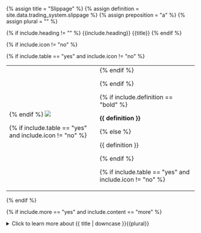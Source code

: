 <!-- TITLE AND DEFINITION starts -->

{% assign title = "Slippage" %}
{% assign definition = site.data.trading_system.slippage %}
{% assign preposition = "a" %}
{% assign plural = "" %}

<!--------------------------------------------- TITLE AND DEFINITION ends -->

{% if include.heading != "" %}
{{include.heading}} {{title}}
{% endif %}

{% if include.icon != "no" %} 

{% if include.table == "yes" and include.icon != "no" %}
<table class="definitionTable"><tr><td>
{% endif %}

<img src='images/icons/{{include.icon}}{{ title | downcase | replace: " ", "-" }}.png' />

{% if include.table == "yes" and include.icon != "no" %}
</td><td>
{% endif %}

{% endif %}

{% if include.definition == "bold" %}

<strong>{{ definition }}</strong>

{% else %}

{{ definition }}

{% endif %}

{% if include.table == "yes" and include.icon != "no" %}
</td></tr></table>
{% endif %}

{% if include.more == "yes" and include.content == "more" %}
<details class="detailsCollapsible"><summary class="nobr">Click to learn more about {{ title | downcase }}{{plural}}
</summary>
{% endif %}

{% if include.content != "no" %}

<!--------------------------------------------- CONTENT starts -->

In the context of forward testing and live trading sessions, slippage does not affect the actual transactions. However, the parameter is taken into account when creating simulation layers, which are also available during forward testing and live trading.

Slippage is factored both in the session reports and in the graphic representation of each trade provided by the simulation trades product of the trading bot.

<!--------------------------------------------- CONTENT ends -->

{% endif %}

{% if include.more == "yes" and include.content != "more" %}
<details class="detailsCollapsible"><summary class="nobr">Click to learn more about {{ title | downcase }}{{plural}}
</summary>
{% endif %}

{% if include.adding != "" %}

{{include.adding}} Adding {{preposition}} {{title}} Node

<!--------------------------------------------- ADDING starts -->

To add a parameter that may be missing, select *Add Missing Params* on the parameters node menu. 

<!-- ADDING ends -->

{% endif %}

{% if include.configuring != "" %}

{{include.configuring}} Configuring the {{title}}

<!-- CONFIGURING starts -->

Select *Configure Slippage* on the menu to access the configuration.

```json
{
"positionRate": 0.1,
"stopLoss": 0.2,
"takeProfit": 0.3
}
```

* ```positionRate``` is the slippage value to be applied to the rate of the take position order, expressed as a percentage (*i.e.:* 0.1 means 0.1%).

* ```stopLoss``` is the slippage value to be applied to the rate of the stop order, expressed as a percentage (*i.e.:* 0.2 means 0.2%).

* ```takeProfit``` is the slippage value to be applied to the rate of the take profit order, expressed as a percentage (*i.e.:* 0.3 means 0.3%).

The number you enter is applied as a percentage of the price of the order and added or subtracted from the price depending on the circumstances, always working against you. For instance, ```"positionRate": 0.1``` means the position will be set at a price 0.1% higher or lower depending on which of the assets in the pair is your base asset. 

{% include note.html content="If the slippage parameter is left empty or detached both from your session and your trading system, slippage is not computed during simulations."%}

<!--------------------------------------------- CONFIGURING ends -->

{% endif %}

{% if include.starting != "" %}

{{include.starting}} Starting {{preposition}} {{title}}

<!--------------------------------------------- STARTING starts -->

XXXXXXXXXXXXXXXXXXXXXXXXXXXXXXXXXXXXXXXXXXXXXXXXXXXXXX

<!--------------------------------------------- STARTING ends -->

{% endif %}

{% if include.more == "yes" %}
</details>
{% endif %}